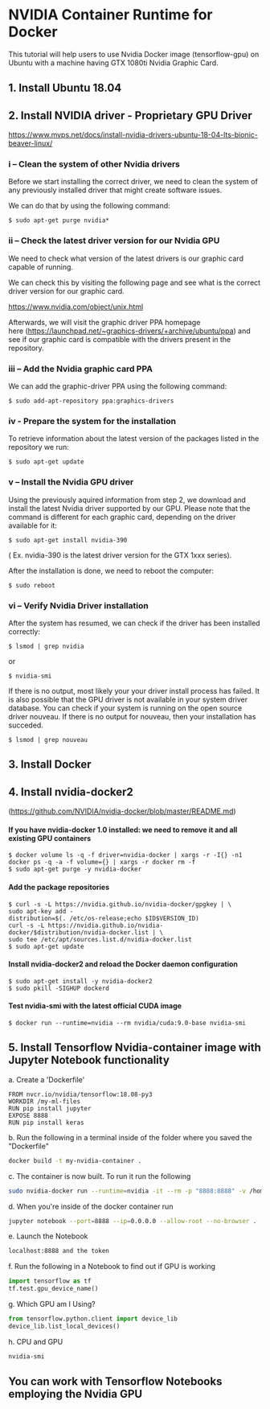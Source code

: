# NVIDIA Container Runtime for Docker

This tutorial will help users to use Nvidia Docker image (tensorflow-gpu) on Ubuntu with a machine having GTX 1080ti Nvidia Graphic Card.

## 1. Install Ubuntu 18.04

## 2. Install NVIDIA driver - Proprietary GPU Driver

https://www.mvps.net/docs/install-nvidia-drivers-ubuntu-18-04-lts-bionic-beaver-linux/

### i – Clean the system of other Nvidia drivers

Before we start installing the correct driver, we need to clean the system of any previously installed driver that might create software issues.

We can do that by using the following command:

    $ sudo apt-get purge nvidia*

### ii – Check the latest driver version for our Nvidia GPU

We need to check what version of the latest drivers is our graphic card capable of running.

We can check this by visiting the following page and see what is the correct driver version for our graphic card.

https://www.nvidia.com/object/unix.html

Afterwards, we will visit the graphic driver PPA homepage here (https://launchpad.net/~graphics-drivers/+archive/ubuntu/ppa) and see if our graphic card is compatible with the drivers present in the repository.

### iii – Add the Nvidia graphic card PPA

We can add the graphic-driver PPA using the following command:

    $ sudo add-apt-repository ppa:graphics-drivers

### iv - Prepare the system for the installation

To retrieve information about the latest version of the packages listed in the repository we run:

    $ sudo apt-get update

### v – Install the Nvidia GPU driver

Using the previously aquired information from step 2, we download and install the latest Nvidia driver supported by our GPU. Please note that the command is different for each graphic card, depending on the driver available for it:

    $ sudo apt-get install nvidia-390

( Ex. nvidia-390 is the latest driver version for the GTX 1xxx series).

After the installation is done, we need to reboot the computer:

    $ sudo reboot

### vi – Verify Nvidia Driver installation

After the system has resumed, we can check if the driver has been installed correctly:

    $ lsmod | grep nvidia

or

    $ nvidia-smi

If there is no output, most likely your your driver install process has failed. It is also possible that the GPU driver is not available in your system driver database. You can check if your system is running on the open source driver nouveau. If there is no output for nouveau, then your installation has succeded.

    $ lsmod | grep nouveau

## 3. Install Docker

## 4. Install nvidia-docker2

(https://github.com/NVIDIA/nvidia-docker/blob/master/README.md)

#### If you have nvidia-docker 1.0 installed: we need to remove it and all existing GPU containers
    $ docker volume ls -q -f driver=nvidia-docker | xargs -r -I{} -n1 docker ps -q -a -f volume={} | xargs -r docker rm -f
    $ sudo apt-get purge -y nvidia-docker

#### Add the package repositories
    $ curl -s -L https://nvidia.github.io/nvidia-docker/gpgkey | \
    sudo apt-key add -
    distribution=$(. /etc/os-release;echo $ID$VERSION_ID)
    curl -s -L https://nvidia.github.io/nvidia-docker/$distribution/nvidia-docker.list | \
    sudo tee /etc/apt/sources.list.d/nvidia-docker.list
    $ sudo apt-get update

#### Install nvidia-docker2 and reload the Docker daemon configuration
    $ sudo apt-get install -y nvidia-docker2
    $ sudo pkill -SIGHUP dockerd

#### Test nvidia-smi with the latest official CUDA image
    $ docker run --runtime=nvidia --rm nvidia/cuda:9.0-base nvidia-smi

## 5. Install Tensorflow Nvidia-container image with Jupyter Notebook functionality

a. Create a 'Dockerfile'

```docker
FROM nvcr.io/nvidia/tensorflow:18.08-py3
WORKDIR /my-ml-files
RUN pip install jupyter
EXPOSE 8888
RUN pip install keras
```

b. Run the following in a terminal inside of the folder where you saved the "Dockerfile"

```sh
docker build -t my-nvidia-container .
```

c. The container is now built. To run it run the following

```sh
sudo nvidia-docker run --runtime=nvidia -it --rm -p "8888:8888" -v /home/user/:/my-ml-files my-nvidia-tensorflow-18.08
```

d. When you're inside of the docker container run 

```sh
jupyter notebook --port=8888 --ip=0.0.0.0 --allow-root --no-browser .
```
e. Launch the Notebook

```sh
localhost:8888 and the token
```

f. Run the following in a Notebook to find out if GPU is working

```py
import tensorflow as tf
tf.test.gpu_device_name()
```

g. Which GPU am I Using?

```py
from tensorflow.python.client import device_lib
device_lib.list_local_devices()
```

h. CPU and GPU

```sh
nvidia-smi
```
## You can work with Tensorflow Notebooks employing the Nvidia GPU